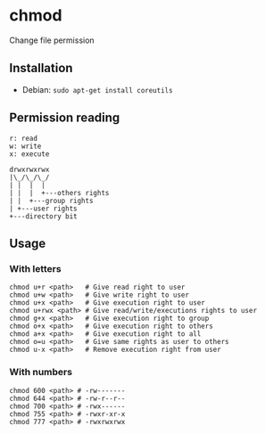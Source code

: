 # chmod

Change file permission

## Installation

- Debian: `sudo apt-get install coreutils`

## Permission reading

```text
r: read
w: write
x: execute

drwxrwxrwx
|\_/\_/\_/
| |  |  |
| |  |  +---others rights
| |  +---group rights
| +---user rights
+---directory bit
```

## Usage

### With letters

```console
chmod u+r <path>   # Give read right to user
chmod u+w <path>   # Give write right to user
chmod u+x <path>   # Give execution right to user
chmod u+rwx <path> # Give read/write/executions rights to user
chmod g+x <path>   # Give execution right to group
chmod o+x <path>   # Give execution right to others
chmod a+x <path>   # Give execution right to all
chmod o=u <path>   # Give same rights as user to others
chmod u-x <path>   # Remove execution right from user
```

### With numbers

```console
chmod 600 <path> # -rw-------
chmod 644 <path> # -rw-r--r--
chmod 700 <path> # -rwx------
chmod 755 <path> # -rwxr-xr-x
chmod 777 <path> # -rwxrwxrwx
```

